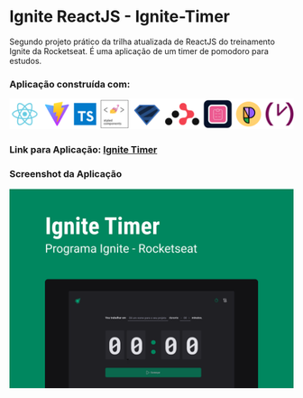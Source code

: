 # Ignite ReactJS - Ignite-Timer
Segundo projeto prático da trilha atualizada de ReactJS do treinamento Ignite da Rocketseat.
É uma aplicação de um timer de pomodoro para estudos.
### Aplicação construída com:
<div>
  <img src="/public/techs.png" title="Vite | ReactJS | TypeScript | Styled Components | Zod | React Router | React Form | Phosphor Icons | Date FNS" />
</div>

### Link para Aplicação: [Ignite Timer](https://ignite-react-js-to-do-list-bvi1.vercel.app/ "Ignite Timer")

### Screenshot da Aplicação
![Ignite Timer](/public/screenshot.png "Ignite Timer")
